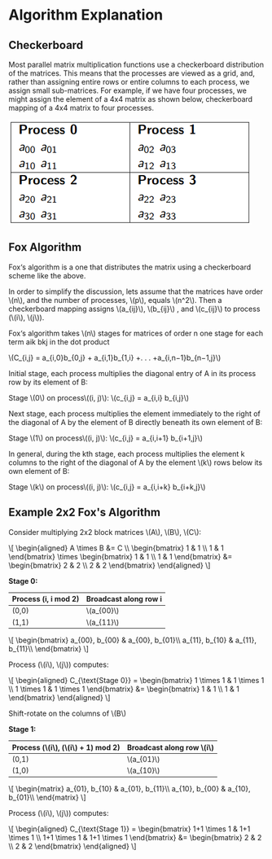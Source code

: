 # Algorithm Explanation

<!-- toc -->

## Checkerboard

Most parallel matrix multiplication functions use a checkerboard distribution of the matrices. This means that the processes are viewed as a grid, and, rather than assigning entire rows or entire columns to each process, we assign small sub-matrices. For example, if we have four processes, we might assign the element of a 4x4 matrix as shown below, checkerboard mapping of a 4x4 matrix to four processes.

![](./media/checkerboard.png) 

## Fox Algorithm

Fox‘s algorithm is a one that distributes the matrix using a checkerboard scheme like the above.

In order to simplify the discussion, lets assume that the matrices have order \\(n\\), and the number of processes, \\(p\\), equals \\(n^2\\). Then a checkerboard mapping assigns \\(a_{ij}\\), \\(b_{ij}\\) , and \\(c_{ij}\\) to process (\\(i\\), \\(j\\)).

Fox‘s algorithm takes \\(n\\) stages for matrices of order n one stage for each term aik bkj in the dot product 

\\(C_{i,j} = a_{i,0}b_{0,j} + a_{i,1}b_{1,i} +. . . +a_{i,n−1}b_{n−1,j}\\)

Initial stage, each process multiplies the diagonal entry of A in its process row by its element of B:

Stage \\(0\\) on process\\((i, j)\\): \\(c_{i,j} = a_{i,i} b_{i,j}\\)

Next stage, each process multiplies the element immediately to the right of the diagonal of A by the element of B directly beneath its own element of B:

Stage \\(1\\) on process\\((i, j)\\): \\(c_{i,j} = a_{i,i+1} b_{i+1,j}\\)

In general, during the kth stage, each process multiplies the element k columns to the right of the diagonal of A by the element \\(k\\) rows below its own element of B:

Stage \\(k\\) on process\\((i, j)\\): \\(c_{i,j} = a_{i,i+k} b_{i+k,j}\\)

## Example 2x2 Fox's Algorithm

Consider multiplying 2x2 block matrices \\(A\\), \\(B\\), \\(C\\):

\\[
\begin{aligned}
A \times B &= C \\\\
\begin{bmatrix}
1 & 1 \\\\
1 & 1 
\end{bmatrix}
\times
\begin{bmatrix}
1 & 1 \\\\
1 & 1 
\end{bmatrix}
&=
\begin{bmatrix}
2 & 2 \\\\
2 & 2 
\end{bmatrix}
\end{aligned}
\\]

**Stage 0:**

Process (i, i mod 2) | Broadcast along row i
--|--
(0,0) | \\(a_{00}\\)
(1,1) | \\(a_{11}\\)


\\[
\begin{bmatrix}
a_{00}, b_{00} & a_{00}, b_{01}\\\\
a_{11}, b_{10} & a_{11}, b_{11}\\\\
\end{bmatrix}
\\]

Process (\\(i\\), \\(j\\)) computes:

\\[
\begin{aligned}
C_{\text{Stage 0}}
\=
\begin{bmatrix}
1 \times 1 & 1 \times 1 \\\\
1 \times 1 & 1 \times 1 
\end{bmatrix}
&=
\begin{bmatrix}
1 & 1 \\\\
1 & 1 
\end{bmatrix}
\end{aligned}
\\]

Shift-rotate on the columns of \\(B\\)

**Stage 1:**

Process (\\(i\\), (\\(i\\) + 1) mod 2) | Broadcast along row \\(i\\)
--|--
(0,1) | \\(a_{01}\\)
(1,0) | \\(a_{10}\\)

\\[
\begin{matrix}
a_{01}, b_{10} & a_{01}, b_{11}\\\\
a_{10}, b_{00} & a_{10}, b_{01}\\\\
\end{matrix}
\\]

Process (\\(i\\), \\(j\\)) computes:

\\[
\begin{aligned}
C_{\text{Stage 1}}
\=
\begin{bmatrix}
1+1 \times 1 & 1+1 \times 1 \\\\
1+1 \times 1 & 1+1 \times 1 
\end{bmatrix}
&=
\begin{bmatrix}
2 & 2 \\\\
2 & 2 
\end{bmatrix}
\end{aligned}
\\]
